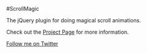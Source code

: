 #ScrollMagic

The jQuery plugin for doing magical scroll animations.

Check out the [Project Page](http://janpaepke.github.com/ScrollMagic) for more information.

[Follow me on Twitter](http://twitter.com/janpaepke)